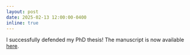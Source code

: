 ```yaml
---
layout: post
date: 2025-02-13 12:00:00-0400
inline: true
---
```


I successfully defended my PhD thesis! The manuscript is now available [here](https://orbi.uliege.be/handle/2268/325229).
